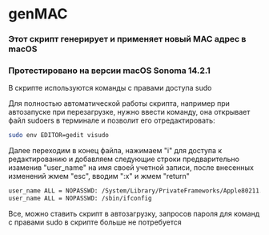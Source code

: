 # genMAC
### Этот скрипт генерирует и применяет новый MAC адрес в macOS
### Протестировано на версии macOS Sonoma 14.2.1

В скрипте используются команды с правами доступа sudo

Для полностью автоматической работы скрипта, например при автозапуске при перезагрузке, нужно 
ввести команду, она открывает файл sudoers в терминале и позволит его отредактировать: 
```bash
sudo env EDITOR=gedit visudo
``` 
Далее переходим в конец файла, нажимаем "i" для доступа к редактированию и добавляем следующие строки предварительно изаменив "user_name"
на имя своей учетной записи, после внесенных изменений жмем "esc", вводим ":x" и жмем "return"

```bash
user_name ALL = NOPASSWD: /System/Library/PrivateFrameworks/Apple80211.framework/Versions/Current/Resources/airport
user_name ALL = NOPASSWD: /sbin/ifconfig
```
Все, можно ставить скрипт в автозагрузку, запросов пароля для команд с правами sudo в скрипте больше не потребуется
